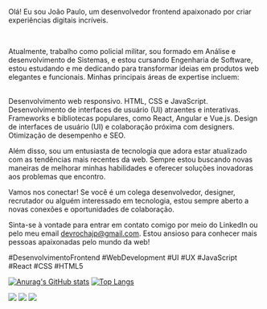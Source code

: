 <p>Olá! Eu sou João Paulo, um desenvolvedor frontend apaixonado por criar experiências digitais incríveis.</p>
<br>
<p>Atualmente, trabalho como policial militar, sou formado em Análise e desenvolvimento de Sistemas, e estou cursando Engenharia de Software, estou estudando e me dedicando para transformar ideias em produtos web elegantes e funcionais. Minhas principais áreas de expertise incluem:</p>
<br>
Desenvolvimento web responsivo.
HTML, CSS e JavaScript.
Desenvolvimento de interfaces de usuário (UI) atraentes e interativas.
Frameworks e bibliotecas populares, como React, Angular e Vue.js.
Design de interfaces de usuário (UI) e colaboração próxima com designers.
Otimização de desempenho e SEO.

Além disso, sou um entusiasta de tecnologia que adora estar atualizado com as tendências mais recentes da web. Sempre estou buscando novas maneiras de melhorar minhas habilidades e oferecer soluções inovadoras aos problemas que encontro.

Vamos nos conectar! Se você é um colega desenvolvedor, designer, recrutador ou alguém interessado em tecnologia, estou sempre aberto a novas conexões e oportunidades de colaboração.

Sinta-se à vontade para entrar em contato comigo por meio do LinkedIn ou pelo meu email devrochajp@gmail.com. Estou ansioso para conhecer mais pessoas apaixonadas pelo mundo da web!

#DesenvolvimentoFrontend #WebDevelopment #UI #UX #JavaScript #React #CSS #HTML5</p>
[![Anurag's GitHub stats](https://github-readme-stats.vercel.app/api?username=jrochaandrade&show_icons=true&theme=dark)](https://github.com/anuraghazra/github-readme-stats)
[![Top Langs](https://github-readme-stats.vercel.app/api/top-langs/?username=jrochaandrade&layout=compact&theme=dark)](https://github.com/anuraghazra/github-readme-stats)

<div>
 <a href="https://www.linkedin.com/in/jo%C3%A3o-paulo-da-rocha-andrade-b9a633183/" target="_blank"><img src="https://img.shields.io/badge/-LinkedIn-%230077B5?style=for-the-badge&logo=linkedin&logoColor=white" target="_blank"></a>
 <a href = "mailto:devrochajp@gamil.com"><img src="https://img.shields.io/badge/-Gmail-%23333?style=for-the-badge&logo=gmail&logoColor=white" target="_blank"></a>  
 <!--<a href="" target="_blank"><img src="https://img.shields.io/badge/YouTube-FF0000?style=for-the-badge&logo=youtube&logoColor=white" target="_blank"></a> -->
 <!-- <a href="" target="_blank"><img src="https://img.shields.io/badge/-Instagram-%23E4405F?style=for-the-badge&logo=instagram&logoColor=white" target="_blank"></a> -->
 <a href="https://discord.gg/Rx2YzRaS" target="_blank"><img src="https://img.shields.io/badge/Discord-7289DA?style=for-the-badge&logo=discord&logoColor=white" target="_blank"></a> 
 
</div>
